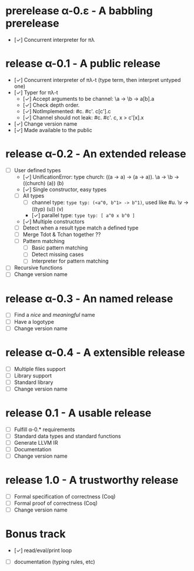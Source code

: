 # prerelease α-0.ε - A babbling prerelease

- [✓] Concurrent interpreter for πλ

# release α-0.1 - A public release

- [✓] Concurrent interpreter of πλ-t (type term, then interpret untyped one)
- [✓] Typer for πλ-t
    + [✓] Accept arguments to be channel: \a -> \b -> a[b].a
    + [✓] Check depth order.
    + [✓] NotImplemented: #c. #c'. c[c'].c
    + [✓] Channel should not leak: #c. #c'. c, x > c'[x].x
- [✓] Change version name
- [✓] Made available to the public

# release α-0.2 - An extended release

- [ ] User defined types
    + [✓] UnificationError: type church: ((a -> a) -> (a -> a)). \a -> \b -> ((church) (a)) (b)
    + [✓] Single constructor, easy types
    + [ ] All types
      * [ ] channel type: `type typ: (<a^0, b^1> -> b^1)`, used like #u. \v -> ((typ) (u)) (v)
      * [✓] parallel type: `type typ: [ a^0 x b^0 ]`
    + [✓] Multiple constructors
    + [ ] Detect when a result type match a defined type
    + [ ] Merge Tdot & Tchan together ??
    + [ ] Pattern matching
      * [ ] Basic pattern matching
      * [ ] Detect missing cases
      * [ ] Interpreter for pattern matching
- [ ] Recursive functions
- [ ] Change version name

# release α-0.3 - An named release

- [ ] Find a *nice* and *meaningful* name
- [ ] Have a logotype
- [ ] Change version name

# release α-0.4 - A extensible release

- [ ] Multiple files support
- [ ] Library support
- [ ] Standard library
- [ ] Change version name

# release 0.1 - A usable release

- [ ] Fulfill α-0.* requirements
- [ ] Standard data types and standard functions
- [ ] Generate LLVM IR
- [ ] Documentation
- [ ] Change version name

# release 1.0 - A trustworthy release

- [ ] Formal specification of correctness (Coq)
- [ ] Formal proof of correctness (Coq)
- [ ] Change version name

# Bonus track

- [✓] read/eval/print loop
- [ ] documentation (typing rules, etc)
